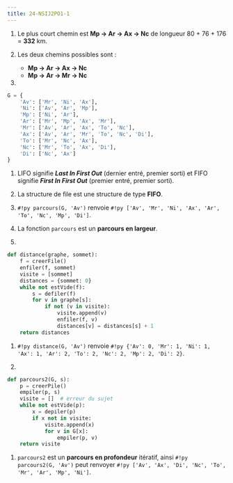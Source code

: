 ```yaml
---
title: 24-NSIJ2PO1-1
---
```


<div class="circle-ol" markdown>

1. Le plus court chemin est **Mp → Ar → Ax → Nc** de longueur 80 + 76 + 176 = **332** km.
   
2. Les deux chemins possibles sont :
    * **Mp → Ar → Ax → Nc**
    * **Mp → Ar → Mr → Nc**
  
3. 
```python
G = {
    'Av': ['Mr', 'Ni', 'Ax'],
    'Ni': ['Av', 'Ar', 'Mp'],
    'Mp': ['Ni', 'Ar'],
    'Ar': ['Mr', 'Mp', 'Ax', 'Mr'],
    'Mr': ['Av', 'Ar', 'Ax', 'To', 'Nc'],
    'Ax': ['Av', 'Ar', 'Mr', 'To', 'Nc', 'Di'],
    'To': ['Mr', 'Nc', 'Ax'],
    'Nc': ['Mr', 'To', 'Ax', 'Di'],
    'Di': ['Nc', 'Ax']
}
```

1. LIFO signifie ***Last In First Out*** (dernier entré, premier sorti) et FIFO signifie ***First In First Out*** (premier entré, premier sorti).

2. La structure de file est une structure de type **FIFO**.

3. `#!py parcours(G, 'Av')` renvoie `#!py ['Av', 'Mr', 'Ni', 'Ax', 'Ar', 'To', 'Nc', 'Mp', 'Di']`.

4. La fonction `parcours` est un **parcours en largeur**.

5. 
```python hl_lines="5 12 13"
def distance(graphe, sommet):
    f = creerFile()
    enfiler(f, sommet)
    visite = [sommet]
    distances = {sommet: 0}
    while not estVide(f):
        s = defiler(f)
        for v in graphe[s]:
            if not (v in visite):
                visite.append(v)
                enfiler(f, v)
                distances[v] = distances[s] + 1
    return distances
```

1.  `#!py distance(G, 'Av')` renvoie `#!py {'Av': 0, 'Mr': 1, 'Ni': 1, 'Ax': 1, 'Ar': 2, 'To': 2, 'Nc': 2, 'Mp': 2, 'Di': 2}`.

2.  
```python
def parcours2(G, s):
    p = creerPile()
    empiler(p, s)
    visite = []  # erreur du sujet
    while not estVide(p):
        x = depiler(p)
        if x not in visite:
            visite.append(x)
            for v in G[x]:
                empiler(p, v)
    return visite
```

1.  `parcours2` est un **parcours en profondeur** itératif, ainsi `#!py parcours2(G, 'Av')` peut renvoyer `#!py ['Av', 'Ax', 'Di', 'Nc', 'To', 'Mr', 'Ar', 'Mp', 'Ni']`.

</div>
